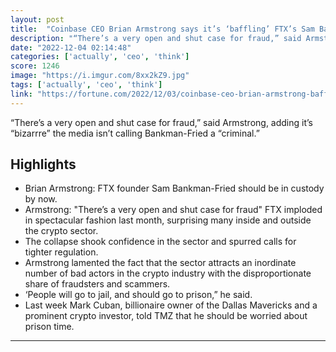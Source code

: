 ```yaml
---
layout: post
title:  "Coinbase CEO Brian Armstrong says it’s ‘baffling’ FTX’s Sam Bankman-Fried isn’t ‘in custody already’"
description: "“There’s a very open and shut case for fraud,” said Armstrong, adding it’s “bizarrre” the media isn’t calling Bankman-Fried a “criminal.”"
date: "2022-12-04 02:14:48"
categories: ['actually', 'ceo', 'think']
score: 1246
image: "https://i.imgur.com/8xx2kZ9.jpg"
tags: ['actually', 'ceo', 'think']
link: "https://fortune.com/2022/12/03/coinbase-ceo-brian-armstrong-baffling-ftx-sam-bankman-fried-not-in-custody/"
---
```


“There’s a very open and shut case for fraud,” said Armstrong, adding it’s “bizarrre” the media isn’t calling Bankman-Fried a “criminal.”

## Highlights

- Brian Armstrong: FTX founder Sam Bankman-Fried should be in custody by now.
- Armstrong: "There’s a very open and shut case for fraud" FTX imploded in spectacular fashion last month, surprising many inside and outside the crypto sector.
- The collapse shook confidence in the sector and spurred calls for tighter regulation.
- Armstrong lamented the fact that the sector attracts an inordinate number of bad actors in the crypto industry with the disproportionate share of fraudsters and scammers.
- ‘People will go to jail, and should go to prison,” he said.
- Last week Mark Cuban, billionaire owner of the Dallas Mavericks and a prominent crypto investor, told TMZ that he should be worried about prison time.

---
